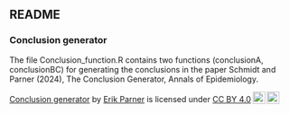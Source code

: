## README

### Conclusion generator

The file Conclusion_function.R contains two functions (conclusionA, conclusionBC) for generating the conclusions in the paper Schmidt and Parner (2024), The Conclusion Generator, Annals of Epidemiology. 

<p xmlns:cc="http://creativecommons.org/ns#" xmlns:dct="http://purl.org/dc/terms/"><a property="dct:title" rel="cc:attributionURL" href="https://github.com/erikparner/conclusion_generator">Conclusion generator</a> by <a rel="cc:attributionURL dct:creator" property="cc:attributionName" href="https://www.au.dk/vis/person/parner@ph.au.dk">Erik Parner</a> is licensed under <a href="http://creativecommons.org/licenses/by/4.0/?ref=chooser-v1" target="_blank" rel="license noopener noreferrer" style="display:inline-block;">CC BY 4.0<img style="height:22px!important;margin-left:3px;vertical-align:text-bottom;" src="https://mirrors.creativecommons.org/presskit/icons/cc.svg?ref=chooser-v1"><img style="height:22px!important;margin-left:3px;vertical-align:text-bottom;" src="https://mirrors.creativecommons.org/presskit/icons/by.svg?ref=chooser-v1"></a></p>